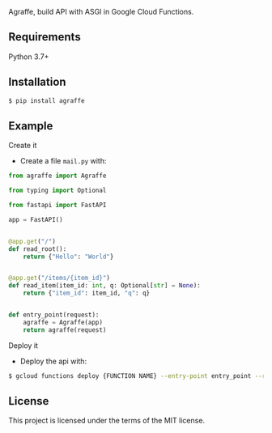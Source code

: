 
Agraffe, build API with ASGI in Google Cloud Functions.

## Requirements

Python 3.7+

## Installation
```sh
$ pip install agraffe
```

## Example
Create it

- Create a file `mail.py` with:

```python
from agraffe import Agraffe

from typing import Optional

from fastapi import FastAPI

app = FastAPI()


@app.get("/")
def read_root():
    return {"Hello": "World"}


@app.get("/items/{item_id}")
def read_item(item_id: int, q: Optional[str] = None):
    return {"item_id": item_id, "q": q}


def entry_point(request):
    agraffe = Agraffe(app)
    return agraffe(request)

```

Deploy it

- Deploy the api with:

```sh
$ gcloud functions deploy {FUNCTION NAME} --entry-point entry_point --runtime python37 --trigger-http --allow-unauthenticated
```

## License
This project is licensed under the terms of the MIT license.
